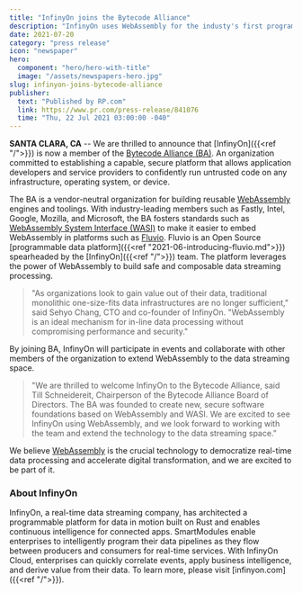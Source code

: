 ```yaml
---
title: "InfinyOn joins the Bytecode Alliance"
description: "InfinyOn uses WebAssembly for the industy's first programmable data streaming platform."
date: 2021-07-20
category: "press release"
icon: "newspaper"
hero:
  component: "hero/hero-with-title"
  image: "/assets/newspapers-hero.jpg"
slug: infinyon-joins-bytecode-alliance
publisher:
  text: "Published by RP.com"
  link: https://www.pr.com/press-release/841076
  time: "Thu, 22 Jul 2021 03:00:00 -040"
---
```


<strong>SANTA CLARA, CA</strong> -- We are thrilled to announce that [InfinyOn]({{<ref "/">}}) is now a member of the [Bytecode Alliance (BA)](https://bytecodealliance.org). An organization committed to establishing a capable, secure platform that allows application developers and service providers to confidently run untrusted code on any infrastructure, operating system, or device.

The BA is a vendor-neutral organization for building reusable [WebAssembly](https://webassembly.org) engines and toolings.  With industry-leading members such as Fastly, Intel, Google, Mozilla, and Microsoft, the BA fosters standards such as [WebAssembly System Interface (WASI)](https://wasi.dev) to make it easier to embed WebAssembly in platforms such as [Fluvio](https://www.fluvio.io). Fluvio is an Open Source [programmable data platform]({{<ref "2021-06-introducing-fluvio.md">}}) spearheaded by the [InfinyOn]({{<ref "/">}}) team. The platform leverages the power of WebAssembly to build safe and composable data streaming processing.

> "As organizations look to gain value out of their data, traditional monolithic one-size-fits data infrastructures are no longer sufficient," said Sehyo Chang, CTO and co-founder of InfinyOn.   "WebAssembly is an ideal mechanism for in-line data processing without compromising performance and security."

By joining BA,  InfinyOn will participate in events and collaborate with other members of the organization to extend WebAssembly to the data streaming space.

> "We are thrilled to welcome InfinyOn to the Bytecode Alliance, said Till Schneidereit, Chairperson of the Bytecode Alliance Board of Directors. The BA was founded to create new, secure software foundations based on WebAssembly and WASI. We are excited to see InfinyOn using WebAssembly, and we look forward to working with the team and extend the technology to the data streaming space."

We believe [WebAssembly](https://webassembly.org) is the crucial technology to democratize real-time data processing and accelerate digital transformation, and we are excited to be part of it.

### About InfinyOn

InfinyOn, a real-time data streaming company, has architected a programmable platform for data in motion built on Rust and enables continuous intelligence for connected apps. SmartModules enable enterprises to intelligently program their data pipelines as they flow between producers and consumers for real-time services. With InfinyOn Cloud, enterprises can quickly correlate events, apply business intelligence, and derive value from their data. To learn more, please visit [infinyon.com]({{<ref "/">}}).